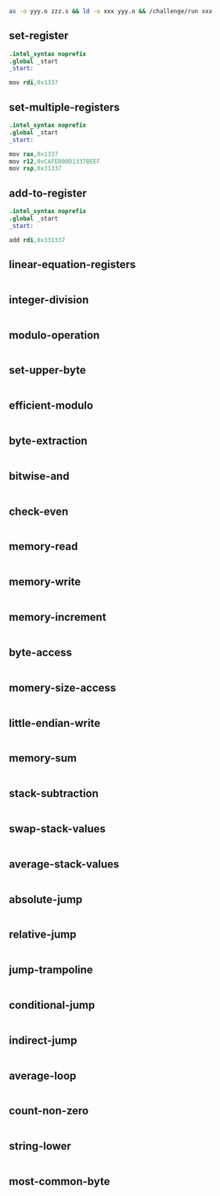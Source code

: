 ```sh
as -o yyy.o zzz.s && ld -o xxx yyy.o && /challenge/run xxx
```
## set-register
```s
.intel_syntax noprefix
.global _start
_start:

mov rdi,0x1337

```
## set-multiple-registers
```s
.intel_syntax noprefix
.global _start
_start:

mov rax,0x1337
mov r12,0xCAFED00D1337BEEF
mov rsp,0x31337

```
## add-to-register
```s
.intel_syntax noprefix
.global _start
_start:

add rdi,0x331337

```
## linear-equation-registers
```s

```
## integer-division
```s

```
## modulo-operation
```s

```
## set-upper-byte
```s

```
## efficient-modulo
```s

```
## byte-extraction
```s

```
## bitwise-and
```s

```
## check-even
```s

```
## memory-read
```s

```
## memory-write
```s

```
## memory-increment
```s

```
## byte-access
```s

```
## momery-size-access
```s

```
## little-endian-write
```s

```
## memory-sum
```s

```
## stack-subtraction
```s

```
## swap-stack-values
```s

```
## average-stack-values
```s

```
## absolute-jump
```s

```
## relative-jump
```s

```
## jump-trampoline
```s

```
## conditional-jump
```s

```
## indirect-jump
```s

```
## average-loop
```s

```
## count-non-zero
```s

```
## string-lower
```s

```
## most-common-byte
```s

```
